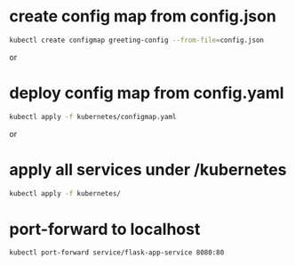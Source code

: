 # create config map from config.json 
```bash
kubectl create configmap greeting-config --from-file=config.json
```

or 

# deploy config map from config.yaml
```bash
kubectl apply -f kubernetes/configmap.yaml
```

or 

# apply all services under /kubernetes
```bash
kubectl apply -f kubernetes/
```

# port-forward to localhost
```bash
kubectl port-forward service/flask-app-service 8080:80
```
